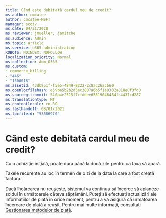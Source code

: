 ```yaml
---
title: Când este debitată cardul meu de credit?
ms.author: cmcatee
author: cmcatee-MSFT
manager: scotv
ms.date: 04/21/2020
ms.reviewer: jmueller, jamitche
ms.audience: Admin
ms.topic: article
ms.service: o365-administration
ROBOTS: NOINDEX, NOFOLLOW
localization_priority: Normal
ms.collection: Adm_O365
ms.custom:
- commerce_billing
- "446"
- "1500018"
ms.assetid: 43db851f-f5e5-4849-8222-2c8ac26acb60
ms.openlocfilehash: e59ba5b2b2d5ac3807a6b5f1a0332a818e0f3fd0
ms.sourcegitcommit: 540a4e2515f7cfddee65519046454fc4437cd287
ms.translationtype: MT
ms.contentlocale: ro-RO
ms.lasthandoff: 08/01/2021
ms.locfileid: "53686970"
---
```

# <a name="when-is-my-credit-card-charged"></a>Când este debitată cardul meu de credit?

Cu o achiziție inițială, poate dura până la două zile pentru ca taxa să apară.
  
Taxele recurente au loc în termen de o zi de la data la care a fost creată factura.
  
Dacă încărcarea nu reușește, sistemul va continua să încerce să aplaneze soldul în următoarele câteva săptămâni. Puteți să efectuați actualizări ale informațiilor de plată în orice moment, pentru a vă asigura că următoarea încercare de plată a reușit. Pentru mai multe informații, consultați [Gestionarea metodelor de plată](/microsoft-365/commerce/billing-and-payments/manage-payment-methods).
